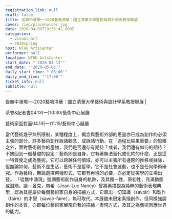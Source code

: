 ```yaml
---
registration_link: null
draft: false
title: 從無中湧現──2020藝鳴清華：國立清華大學藝術與設計學系教授聯展
cover: /img/placeholder.jpg
date: 2020-04-08T19:56:42.000Z
categories:
  - visual_art
  - 2020spring
host: NTHU ArtsCenter
performer: null
location: NTHU ArtsCenter
start_date: "'2020-04-13'"
end_date: "'2020-05-06'"
daily_start_time: "'08:00'"
daily_end_time: "'17:00'"
ticket_info: null
subtitle: null
---
```


從無中湧現──2020藝鳴清華：國立清華大學藝術與設計學系教授聯展 |

茶會&記者會04.13(一)10:30/藝術中心展廳

藝術家面對面04.13(一)11:15/藝術中心展廳

當代藝術幾乎無所限制，某種程度上，概念與藝術外部的思量亦已成為創作的必須主張的部分。許多藝術創作訴諸觀念，或訴諸行動，在「過程比結果重要」的思維之外，面對藝術創作的產物，我們是否還存有期待？或者，我們還有如何的期待？
不妨回到一個基礎的設定：藝術即是自身，它有著無法替代或化約的什麼，正是這一特質使之成為藝術。它可以跨越任何領域，亦可以主張所有邊際的推移或抹除，但無論如何，藝術不是生活，藝術不是哲學，它不是社會運動，也不是任何學術研究。作為藝術，無論選擇何種形式，它都有再現的必要，亦必定從美學的立場出發。
「從無中湧現」強調藝術創作自身的軌跡，及其獨一性、原初性，充滿動態或潛能。讓—呂克，南希（Jean-Luc Nancy）曾將素描視為純粹的藝術表現典型，認為其是屬於每個藝術家自身的描繪方式，它超出一切知識（savoir）和製作（faire）的才智（savoir-faire），無可取代。本展雖未限定素描創作，但同樣強調創作的本質，亦即每位藝術家展現自我的描繪／表現方式，及其之為藝術回應世界的能力。

